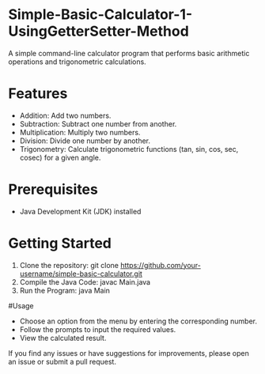 # Simple-Basic-Calculator-1-UsingGetterSetter-Method
A simple command-line calculator program that performs basic arithmetic operations and trigonometric calculations.

# Features
- Addition: Add two numbers.
- Subtraction: Subtract one number from another.
- Multiplication: Multiply two numbers.
- Division: Divide one number by another.
- Trigonometry: Calculate trigonometric functions (tan, sin, cos, sec, cosec) for a given angle.

# Prerequisites
- Java Development Kit (JDK) installed

# Getting Started
1. Clone the repository:
git clone https://github.com/your-username/simple-basic-calculator.git
2. Compile the Java Code:
javac Main.java
3. Run the Program:
java Main

#Usage
- Choose an option from the menu by entering the corresponding number.
- Follow the prompts to input the required values.
- View the calculated result.

If you find any issues or have suggestions for improvements, please open an issue or submit a pull request.
